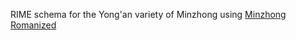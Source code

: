 RIME schema for the Yong'an variety of Minzhong using [Minzhong Romanized](https://programmeruser.tk/post/minzhong-romanized)
